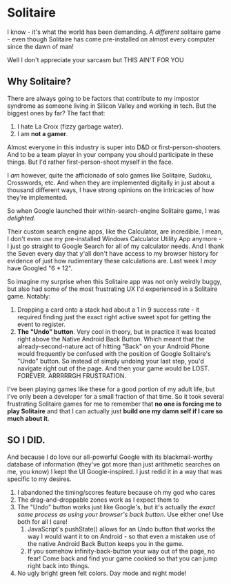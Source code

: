 # Solitaire

I know - it's what the world has been demanding. A _different_ solitaire game - even though Solitaire has come pre-installed on almost every computer since the dawn of man!

Well I don't appreciate your sarcasm but THIS AIN'T FOR YOU

## Why Solitaire?

There are always going to be factors that contribute to my impostor syndrome as someone living in Silicon Valley and working in tech. But the biggest ones by far? The fact that:

1. I hate La Croix (fizzy garbage water).
1. I am **not a gamer**.

Almost everyone in this industry is super into D&D or first-person-shooters. And to be a team player in your company you should participate in these things. But I'd rather first-person-shoot myself in the face.

I _am_ however, quite the afficionado of solo games like Solitaire, Sudoku, Crosswords, etc. And when they are implemented digitally in just about a thousand different ways, I have strong opinions on the intricacies of how they're implemented.

So when Google launched their within-search-engine Solitaire game, I was _delighted_. 

Their custom search engine apps, like the Calculator, are incredible. I mean, I don't even use my pre-installed Windows Calculator Utility App anymore - I just go straight to Google Search for all of my calculator needs. And I thank the Seven every day that y'all don't have access to my browser history for evidence of just how rudimentary these calculations are. Last week I _may_ have Googled "6 * 12".

So imagine my surprise when this Solitaire app was not only weirdly buggy, but also had some of the most frustrating UX I'd experienced in a Solitaire game. Notably: 

1. Dropping a card onto a stack had about a 1 in 9 success rate - it required finding just the exact right active sweet spot for getting the event to register.
1. **The "Undo" button**. Very cool in theory, but in practice it was located right above the Native Android Back Button. Which meant that the already-second-nature act of hitting "Back" on your Android Phone would frequently be confused with the position of Google Solitaire's "Undo" button. So instead of simply undoing your last step, you'd navigate right out of the page. And then your game would be LOST. FOREVER. ARRRRRGH FRUSTRATION.

I've been playing games like these for a good portion of my adult life, but I've only been a developer for a small fraction of that time. So it took several frustrating Solitaire games for me to remember that **no one is forcing me to play Solitaire** and that I can actually just **build one my damn self if I care so much about it**.

## SO I DID.

And because I do love our all-powerful Google with its blackmail-worthy database of information (they've got more than just arithmetic searches on me, you know) I kept the UI Google-inspired. I just redid it in a way that was specific to my desires.

1. I abandoned the timing/scores feature because oh my god who cares
1. The drag-and-droppable zones work as I expect them to
1. The "Undo" button works just like Google's, but it's actually _the exact same process as using your browser's back button_. Use either one! Use both for all I care!
   1. JavaScript's pushState() allows for an Undo button that works the way I would want it to on Android - so that even a mistaken use of the native Android Back Button keeps you in the game.
   1. If you somehow infinity-back-button your way out of the page, no fear! Come back and find your game cookied so that you can jump right back into things.
1. No ugly bright green felt colors. Day mode and night mode!
